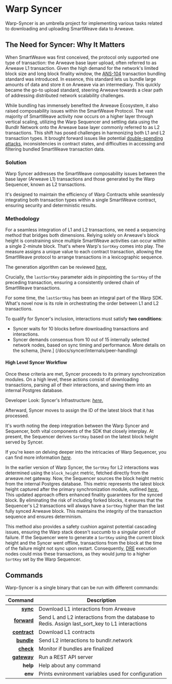 # Warp Syncer

Warp-Syncer is an umbrella project for implementing various tasks related to downloading and uploading SmartWeave data to Arweave.

## The Need for Syncer: Why It Matters

When SmartWeave was first conceived, the protocol only supported one type of transaction: the Arweave base layer upload, often referred to as Arweave L1 transaction. Given the high demand for the network's limited block size and long block finality window, the [ANS-104](https://github.com/ArweaveTeam/arweave-standards/blob/master/ans/ANS-104.md) transaction bundling standard was introduced. In essence, this standard lets us bundle large amounts of data and store it on Arweave via an intermediary. This quickly became the go-to upload standard, steering Arweave towards a clear path of addressing distributed network scalability challenges.

While bundling has immensely benefited the Arweave Ecosystem, it also raised composability issues within the SmartWeave Protocol. The vast majority of SmartWeave activity now occurs on a higher layer through vertical scaling, utilizing the Warp Sequencer and settling data using the Bundlr Network onto the Arweave base layer commonly referred to as L2 transactions. This shift has posed challenges in harmonizing both L1 and L2 transaction types. It brought forward issues like potential [double-spending attacks](https://www.investopedia.com/terms/d/doublespending.asp), inconsistencies in contract states, and difficulties in accessing and filtering bundled SmartWeave transaction data.

### Solution

Warp Syncer addresses the SmartWeave composability issues between the base layer (Arweave L1) transactions and those generated by the Warp Sequencer, known as L2 transactions. 

It's designed to maintain the efficiency of Warp Contracts while seamlessly integrating both transaction types within a single SmartWeave contract, ensuring security and deterministic results.

### Methodology

For a seamless integration of L1 and L2 transactions, we need a sequencing method that bridges both dimensions. Relying solely on Arweave's block height is constraining since multiple SmartWeave activities can occur within a single 2-minute block. That's where Warp's `SortKey` comes into play. The measure assigns a unique value to each contract transaction, allowing the SmartWeave protocol to arrange transactions in a lexicographic sequence. 

The generation algorithm can be reviewed [*here*.](https://github.com/warp-contracts/warp/blob/main/src/core/modules/impl/LexicographicalInteractionsSorter.ts#L30)

Crucially, the `lastSortKey` parameter aids in pinpointing the `SortKey` of the preceding transaction, ensuring a consistently ordered chain of SmartWeave transactions.

For some time, the `lastSortKey` has been an integral part of the Warp SDK. What's novel now is its role in orchestrating the order between L1 and L2 transactions.

To qualify for Syncer's inclusion, interactions must satisfy **two conditions**:

- Syncer waits for 10 blocks before downloading transactions and interactions.
- Syncer demands consensus from 10 out of 15 internally selected network nodes, based on sync timing and performance. More details on the schema, [*here*.] (/docs/syncer/internals/peer-handling)

#### High Level Syncer Workflow

Once these criteria are met, Syncer proceeds to its primary synchronization modules. On a high level, these actions consist of downloading transactions, parsing all of their interactions, and saving them into an internal Postgres database.

Developer Look: Syncer's Infrastructure: [*here*.](/docs/syncer/services/syncer#data-consistency)

Afterward, Syncer moves to assign the ID of the latest block that it has processed.  

It's worth noting the deep integration between the Warp Syncer and Sequencer, both vital components of the SDK that closely interplay. At present, the Sequencer derives `SortKey` based on the latest block height served by Syncer.

If you're keen on delving deeper into the intricacies of Warp Sequencer, you can find more information [*here*](/docs/sdk/advanced/bundled-interaction). 

In the earlier version of Warp Syncer, the `SortKey` for L2 interactions was determined using the `block_height` metric, fetched directly from the arweave.net gateway. Now, the Sequencer sources the block height metric from the internal Postgres database. This metric represents the latest block height captured after the primary synchronization module, outlined [*here*.](/docs/syncer/introduction#high-level-syncer-workflow) This updated approach offers enhanced finality guarantees for the synced block. By eliminating the risk of including forked blocks, it ensures that the Sequencer's L2 transactions will always have a `SortKey` higher than the last fully synced Arweave block. This maintains the integrity of the transaction sequence and ensures determinism.

This method also provides a safety cushion against potential cascading issues, ensuring the Warp stack doesn't succumb to a singular point of failure. If the Sequencer were to generate a `SortKey` using the current block height and the Syncer went offline, transactions from the block at the time of the failure might not sync upon restart. Consequently, [DRE]( /docs/dre/overview#the-reasoning) execution nodes could miss these transactions, as they would jump to a higher `SortKey` set by the Warp Sequencer.

## Commands

Warp-Syncer is a single binary that can be run with different commands:


|                                        Command | Description                                                                                    |
| ---------------------------------------------: | ---------------------------------------------------------------------------------------------- |
|       [**sync**](/docs/syncer/services/syncer) | Download L1 interactions from Arweave                                                          |
|   [**forward**](/docs/syncer/services/forward) | Send L and L2 interactions from the database to Redis. Assign last_sort_key to L1 interactions |
| [**contract**](/docs/syncer/services/contract) | Download L1 contracts                                                                          |
|     [**bundle**](/docs/syncer/services/bundle) | Send L2 interactions to bundlr.network                                                         |
|       [**check**](/docs/syncer/services/check) | Monitor if bundles are finalized                                                               |
|   [**gateway**](/docs/syncer/services/gateway) | Run a REST API server                                                                          |
|                                       **help** | Help about any command                                                                         |
|                                        **env** | Prints evnironment variables used for configuration                                            |

